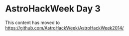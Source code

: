 AstroHackWeek Day 3
===================
This content has moved to https://github.com/AstroHackWeek/AstroHackWeek2014/